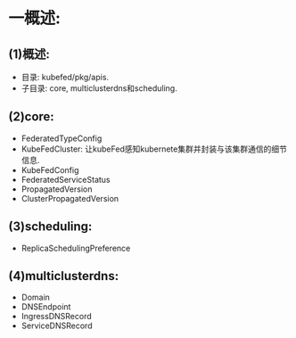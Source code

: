 # 一概述:
## (1)概述:
- 目录: kubefed/pkg/apis.
- 子目录: core, multiclusterdns和scheduling.

## (2)core:
- FederatedTypeConfig
- KubeFedCluster: 让kubeFed感知kubernete集群并封装与该集群通信的细节信息.
- KubeFedConfig
- FederatedServiceStatus
- PropagatedVersion
- ClusterPropagatedVersion

## (3)scheduling:
- ReplicaSchedulingPreference

## (4)multiclusterdns:
- Domain
- DNSEndpoint
- IngressDNSRecord
- ServiceDNSRecord
